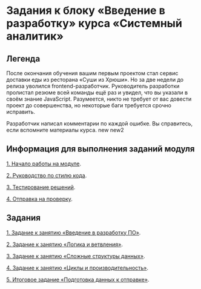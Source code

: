 # Задания к блоку «Введение в разработку» курса «Системный аналитик»

## Легенда

После окончания обучения вашим первым проектом стал сервис доставки еды из ресторана «Суши из Хрюши». Но за две недели до релиза уволился frontend-разработчик. Руководитель разработки пролистал резюме всей команды ещё раз и увидел, что вы указали в своём знание JavaScript. Разумеется, никто не требует от вас довести проект до совершенства, но некоторые баги требуется срочно исправить. 

Разработчик написал комментарии по каждой ошибке. Вы справитесь, если вспомните материалы курса. 
new
new2

## Информация для выполнения заданий модуля

[1. Начало работы на модуле](before.md).

[2. Руководство по стилю кода](styleguide.md).

[3. Тестирование решений](test.md).

[4. Отправка на проверку](after.md).

## Задания

[1. Задание к занятию «Введение в разработку ПО»](task_1/readme.md).

[2. Задание к занятию «Логика и ветвления»](task_2/readme.md).

[3. Задание к занятию «Сложные структуры данных»](task_3/readme.md).

[4. Задание к занятию «Циклы и производительность»](task_4/readme.md).

[5. Итоговое задание «Подготовка данных к отправке»](task_final/readme.md).
